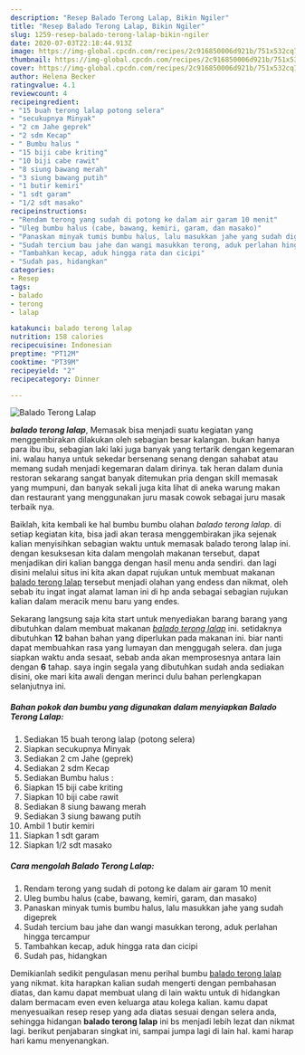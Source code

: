 ```yaml
---
description: "Resep Balado Terong Lalap, Bikin Ngiler"
title: "Resep Balado Terong Lalap, Bikin Ngiler"
slug: 1259-resep-balado-terong-lalap-bikin-ngiler
date: 2020-07-03T22:18:44.913Z
image: https://img-global.cpcdn.com/recipes/2c916850006d921b/751x532cq70/balado-terong-lalap-foto-resep-utama.jpg
thumbnail: https://img-global.cpcdn.com/recipes/2c916850006d921b/751x532cq70/balado-terong-lalap-foto-resep-utama.jpg
cover: https://img-global.cpcdn.com/recipes/2c916850006d921b/751x532cq70/balado-terong-lalap-foto-resep-utama.jpg
author: Helena Becker
ratingvalue: 4.1
reviewcount: 4
recipeingredient:
- "15 buah terong lalap potong selera"
- "secukupnya Minyak"
- "2 cm Jahe geprek"
- "2 sdm Kecap"
- " Bumbu halus "
- "15 biji cabe kriting"
- "10 biji cabe rawit"
- "8 siung bawang merah"
- "3 siung bawang putih"
- "1 butir kemiri"
- "1 sdt garam"
- "1/2 sdt masako"
recipeinstructions:
- "Rendam terong yang sudah di potong ke dalam air garam 10 menit"
- "Uleg bumbu halus (cabe, bawang, kemiri, garam, dan masako)"
- "Panaskan minyak tumis bumbu halus, lalu masukkan jahe yang sudah digeprek"
- "Sudah tercium bau jahe dan wangi masukkan terong, aduk perlahan hingga tercampur"
- "Tambahkan kecap, aduk hingga rata dan cicipi"
- "Sudah pas, hidangkan"
categories:
- Resep
tags:
- balado
- terong
- lalap

katakunci: balado terong lalap 
nutrition: 158 calories
recipecuisine: Indonesian
preptime: "PT12M"
cooktime: "PT39M"
recipeyield: "2"
recipecategory: Dinner

---
```



![Balado Terong Lalap](https://img-global.cpcdn.com/recipes/2c916850006d921b/751x532cq70/balado-terong-lalap-foto-resep-utama.jpg)

<b><i>balado terong lalap</i></b>, Memasak bisa menjadi suatu kegiatan yang menggembirakan dilakukan oleh sebagian besar kalangan. bukan hanya para ibu ibu, sebagian laki laki juga banyak yang tertarik dengan kegemaran ini. walau hanya untuk sekedar bersenang senang dengan sahabat atau memang sudah menjadi kegemaran dalam dirinya. tak heran dalam dunia restoran sekarang sangat banyak ditemukan pria dengan skill memasak yang mumpuni, dan banyak sekali juga kita lihat di aneka warung makan dan restaurant yang menggunakan juru masak cowok sebagai juru masak terbaik nya.

Baiklah, kita kembali ke hal bumbu bumbu olahan <i>balado terong lalap</i>. di setiap kegiatan kita, bisa jadi akan terasa menggembirakan jika sejenak kalian menyisihkan sebagian waktu untuk memasak balado terong lalap ini. dengan kesuksesan kita dalam mengolah makanan tersebut, dapat menjadikan diri kalian bangga dengan hasil menu anda sendiri. dan lagi disini melalui situs ini kita akan dapat rujukan untuk membuat makanan <u>balado terong lalap</u> tersebut menjadi olahan yang endess dan nikmat, oleh sebab itu ingat ingat alamat laman ini di hp anda sebagai sebagian rujukan kalian dalam meracik menu baru yang endes.




Sekarang langsung saja kita start untuk menyediakan barang barang yang dibutuhkan dalam membuat makanan <u><i>balado terong lalap</i></u> ini. setidaknya dibutuhkan <b>12</b> bahan bahan yang diperlukan pada makanan ini. biar nanti dapat membuahkan rasa yang lumayan dan menggugah selera. dan juga siapkan waktu anda sesaat, sebab anda akan memprosesnya antara lain dengan <b>6</b> tahap. saya ingin segala yang dibutuhkan sudah anda sediakan disini, oke mari kita awali dengan merinci dulu bahan perlengkapan selanjutnya ini.

<!--inarticleads1-->

##### Bahan pokok dan bumbu yang digunakan dalam menyiapkan Balado Terong Lalap:

1. Sediakan 15 buah terong lalap (potong selera)
1. Siapkan secukupnya Minyak
1. Sediakan 2 cm Jahe (geprek)
1. Sediakan 2 sdm Kecap
1. Sediakan  Bumbu halus :
1. Siapkan 15 biji cabe kriting
1. Siapkan 10 biji cabe rawit
1. Sediakan 8 siung bawang merah
1. Sediakan 3 siung bawang putih
1. Ambil 1 butir kemiri
1. Siapkan 1 sdt garam
1. Siapkan 1/2 sdt masako




<!--inarticleads2-->

##### Cara mengolah Balado Terong Lalap:

1. Rendam terong yang sudah di potong ke dalam air garam 10 menit
1. Uleg bumbu halus (cabe, bawang, kemiri, garam, dan masako)
1. Panaskan minyak tumis bumbu halus, lalu masukkan jahe yang sudah digeprek
1. Sudah tercium bau jahe dan wangi masukkan terong, aduk perlahan hingga tercampur
1. Tambahkan kecap, aduk hingga rata dan cicipi
1. Sudah pas, hidangkan




Demikianlah sedikit pengulasan menu perihal bumbu <u>balado terong lalap</u> yang nikmat. kita harapkan kalian sudah mengerti dengan pembahasan diatas, dan kamu dapat membuat ulang di lain waktu untuk di hidangkan dalam bermacam even even keluarga atau kolega kalian. kamu dapat menyesuaikan resep resep yang ada diatas sesuai dengan selera anda, sehingga hidangan <b>balado terong lalap</b> ini bs menjadi lebih lezat dan nikmat lagi. berikut penjabaran singkat ini, sampai jumpa lagi di lain hal. kami harap hari kamu menyenangkan.
